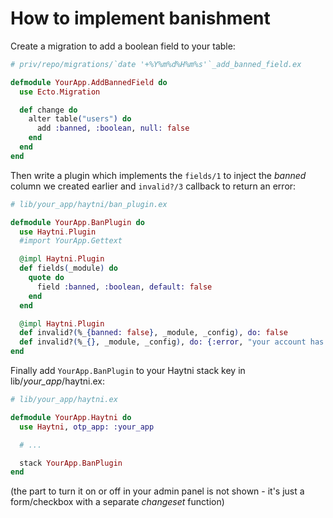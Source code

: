 # How to implement banishment

Create a migration to add a boolean field to your table:

```elixir
# priv/repo/migrations/`date '+%Y%m%d%H%m%s'`_add_banned_field.ex

defmodule YourApp.AddBannedField do
  use Ecto.Migration

  def change do
    alter table("users") do
      add :banned, :boolean, null: false
    end
  end
end
```

Then write a plugin which implements the `fields/1` to inject the *banned* column we created earlier and `invalid?/3` callback to return an error:

```elixir
# lib/your_app/haytni/ban_plugin.ex

defmodule YourApp.BanPlugin do
  use Haytni.Plugin
  #import YourApp.Gettext

  @impl Haytni.Plugin
  def fields(_module) do
    quote do
      field :banned, :boolean, default: false
    end
  end

  @impl Haytni.Plugin
  def invalid?(%_{banned: false}, _module, _config), do: false
  def invalid?(%_{}, _module, _config), do: {:error, "your account has been banned"} # better if you translate it with (d)gettext
end
```

Finally add `YourApp.BanPlugin` to your Haytni stack key in lib/*your_app*/haytni.ex:

```elixir
# lib/your_app/haytni.ex

defmodule YourApp.Haytni do
  use Haytni, otp_app: :your_app

  # ...

  stack YourApp.BanPlugin
end
```

(the part to turn it on or off in your admin panel is not shown - it's just a form/checkbox with a separate *changeset* function)
